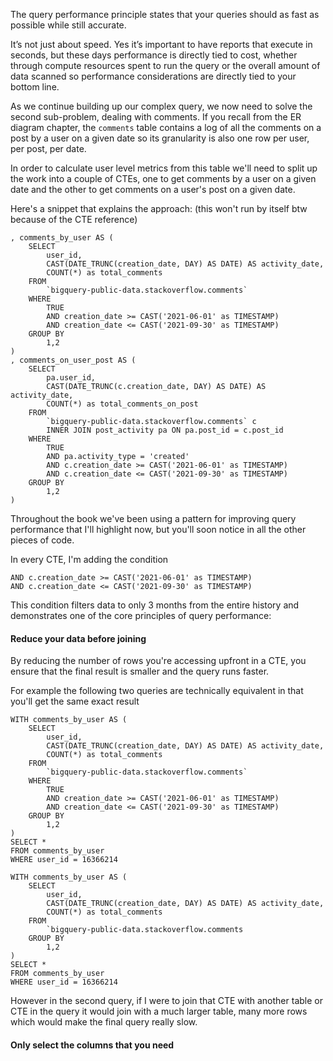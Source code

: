 The query performance principle states that your queries should as fast as possible while still accurate. 

It’s not just about speed. Yes it’s important to have reports that execute in seconds, but these days performance is directly tied to cost, whether through compute resources spent to run the query or the overall amount of data scanned so performance considerations are directly tied to your bottom line.

As we continue building up our complex query, we now need to solve the second sub-problem, dealing with comments. If you recall from the ER diagram chapter, the `comments` table contains a log of all the comments on a post by a user on a given date so its granularity is also one row per user, per post, per date.

In order to calculate user level metrics from this table we'll need to split up the work into a couple of CTEs, one to get comments by a user on a given date and the other to get comments on a user's post on a given date.

Here's a snippet that explains the approach: (this won't run by itself btw because of the CTE reference)

```
, comments_by_user AS (
    SELECT
        user_id,
        CAST(DATE_TRUNC(creation_date, DAY) AS DATE) AS activity_date,
        COUNT(*) as total_comments
    FROM
        `bigquery-public-data.stackoverflow.comments`
    WHERE
        TRUE
    	AND creation_date >= CAST('2021-06-01' as TIMESTAMP) 
    	AND creation_date <= CAST('2021-09-30' as TIMESTAMP)
	GROUP BY
        1,2
)
, comments_on_user_post AS (
	SELECT
        pa.user_id,
        CAST(DATE_TRUNC(c.creation_date, DAY) AS DATE) AS activity_date,
        COUNT(*) as total_comments_on_post
    FROM
        `bigquery-public-data.stackoverflow.comments` c
        INNER JOIN post_activity pa ON pa.post_id = c.post_id
    WHERE
        TRUE
        AND pa.activity_type = 'created'
    	AND c.creation_date >= CAST('2021-06-01' as TIMESTAMP) 
    	AND c.creation_date <= CAST('2021-09-30' as TIMESTAMP)
	GROUP BY
        1,2
)
```

Throughout the book we've been using a pattern for improving query performance that I'll highlight now, but you'll soon notice in all the other pieces of code.

In every CTE, I'm adding the condition
```
AND c.creation_date >= CAST('2021-06-01' as TIMESTAMP) 
AND c.creation_date <= CAST('2021-09-30' as TIMESTAMP)
```

This condition filters data to only 3 months from the entire history and demonstrates one of the core principles of query performance:

#### Reduce your data before joining
By reducing the number of rows you're accessing upfront in a CTE, you ensure that the final result is smaller and the query runs faster.

For example the following two queries are technically equivalent in that you'll get the same exact result
```
WITH comments_by_user AS (
    SELECT
        user_id,
        CAST(DATE_TRUNC(creation_date, DAY) AS DATE) AS activity_date,
        COUNT(*) as total_comments
    FROM
        `bigquery-public-data.stackoverflow.comments`
    WHERE
        TRUE
    	AND creation_date >= CAST('2021-06-01' as TIMESTAMP) 
    	AND creation_date <= CAST('2021-09-30' as TIMESTAMP)
	GROUP BY
        1,2
)
SELECT *
FROM comments_by_user 
WHERE user_id = 16366214
```

```
WITH comments_by_user AS (
    SELECT
        user_id,
        CAST(DATE_TRUNC(creation_date, DAY) AS DATE) AS activity_date,
        COUNT(*) as total_comments
    FROM
        `bigquery-public-data.stackoverflow.comments
	GROUP BY
        1,2
)
SELECT *
FROM comments_by_user 
WHERE user_id = 16366214
```

However in the second query, if I were to join that CTE with another table or CTE in the query it would join with a much larger table, many more rows which would make the final query really slow.

#### Only select the columns that you need